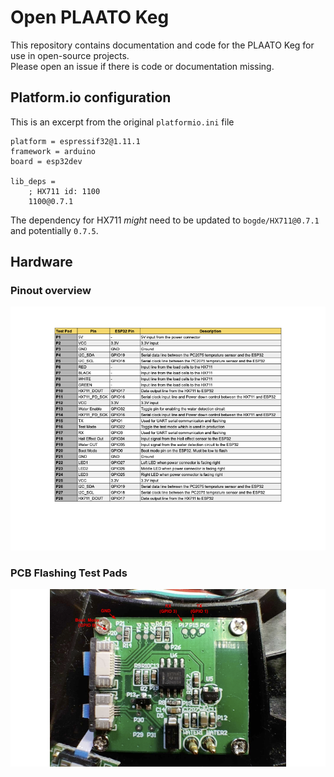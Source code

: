# Open PLAATO Keg

This repository contains documentation and code for the PLAATO Keg for use in open-source projects.  
Please open an issue if there is code or documentation missing.

## Platform.io configuration

This is an excerpt from the original `platformio.ini` file

```
platform = espressif32@1.11.1
framework = arduino
board = esp32dev

lib_deps =
    ; HX711 id: 1100
    1100@0.7.1
```

The dependency for HX711 _might_ need to be updated to `bogde/HX711@0.7.1` and potentially `0.7.5`.

## Hardware

### Pinout overview

![](docs/img/PLAATO%20Keg%20Pinout%20.png "Pinout overview for the PLAATO Keg")

### PCB Flashing Test Pads

![](docs/img/PLAATO%20Keg%20PCB%20Flashing%20Test%20Pads.png "The test pads used for flashing the PCB")
